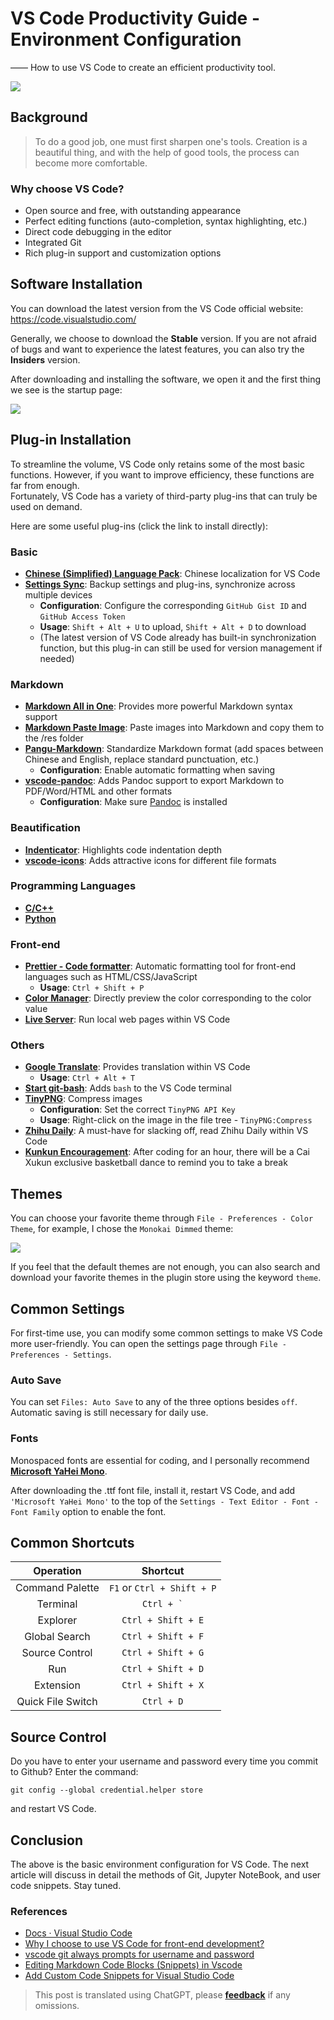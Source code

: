 # VS Code Productivity Guide - Environment Configuration

—— How to use VS Code to create an efficient productivity tool.

![](https://img.wiki-power.com/d/wiki-media/img/20200319135609.png)

## Background

> To do a good job, one must first sharpen one's tools. Creation is a beautiful thing, and with the help of good tools, the process can become more comfortable.

### Why choose VS Code?

- Open source and free, with outstanding appearance
- Perfect editing functions (auto-completion, syntax highlighting, etc.)
- Direct code debugging in the editor
- Integrated Git
- Rich plug-in support and customization options

## Software Installation

You can download the latest version from the VS Code official website: <https://code.visualstudio.com/>

Generally, we choose to download the **Stable** version. If you are not afraid of bugs and want to experience the latest features, you can also try the **Insiders** version.

After downloading and installing the software, we open it and the first thing we see is the startup page:

![](https://img.wiki-power.com/d/wiki-media/img/20200318224855.png)

## Plug-in Installation

To streamline the volume, VS Code only retains some of the most basic functions. However, if you want to improve efficiency, these functions are far from enough.  
Fortunately, VS Code has a variety of third-party plug-ins that can truly be used on demand.

Here are some useful plug-ins (click the link to install directly):

### Basic

- [**Chinese (Simplified) Language Pack**](https://marketplace.visualstudio.com/items?itemName=MS-CEINTL.vscode-language-pack-zh-hans): Chinese localization for VS Code
- [**Settings Sync**](https://marketplace.visualstudio.com/items?itemName=Shan.code-settings-sync): Backup settings and plug-ins, synchronize across multiple devices
  - **Configuration**: Configure the corresponding `GitHub Gist ID` and `GitHub Access Token`
  - **Usage**: `Shift + Alt + U` to upload, `Shift + Alt + D` to download
  - (The latest version of VS Code already has built-in synchronization function, but this plug-in can still be used for version management if needed)

### Markdown

- [**Markdown All in One**](https://marketplace.visualstudio.com/items?itemName=yzhang.markdown-all-in-one): Provides more powerful Markdown syntax support
- [**Markdown Paste Image**](https://marketplace.visualstudio.com/items?itemName=onesdev.vscode-paste-image-plus): Paste images into Markdown and copy them to the /res folder
- [**Pangu-Markdown**](https://marketplace.visualstudio.com/items?itemName=xlthu.Pangu-Markdown): Standardize Markdown format (add spaces between Chinese and English, replace standard punctuation, etc.)
  - **Configuration**: Enable automatic formatting when saving
- [**vscode-pandoc**](https://marketplace.visualstudio.com/items?itemName=DougFinke.vscode-pandoc): Adds Pandoc support to export Markdown to PDF/Word/HTML and other formats
  - **Configuration**: Make sure [Pandoc](https://pandoc.org/installing.html) is installed

### Beautification

- [**Indenticator**](https://marketplace.visualstudio.com/items?itemName=SirTori.indenticator): Highlights code indentation depth
- [**vscode-icons**](https://marketplace.visualstudio.com/items?itemName=vscode-icons-team.vscode-icons): Adds attractive icons for different file formats

### Programming Languages

- [**C/C++**](https://marketplace.visualstudio.com/items?itemName=ms-vscode.cpptools)
- [**Python**](https://marketplace.visualstudio.com/items?itemName=ms-python.python)

### Front-end

- [**Prettier - Code formatter**](https://marketplace.visualstudio.com/items?itemName=esbenp.prettier-vscode): Automatic formatting tool for front-end languages such as HTML/CSS/JavaScript
  - **Usage**: `Ctrl + Shift + P`
- [**Color Manager**](https://marketplace.visualstudio.com/items?itemName=RoyAction.color-manager): Directly preview the color corresponding to the color value
- [**Live Server**](https://marketplace.visualstudio.com/items?itemName=ritwickdey.LiveServer): Run local web pages within VS Code

### Others

- [**Google Translate**](https://marketplace.visualstudio.com/items?itemName=hancel.google-translate): Provides translation within VS Code
  - **Usage**: `Ctrl + Alt + T`
- [**Start git-bash**](https://marketplace.visualstudio.com/items?itemName=McCarter.start-git-bash): Adds `bash` to the VS Code terminal
- [**TinyPNG**](https://marketplace.visualstudio.com/items?itemName=andi1984.tinypng): Compress images
  - **Configuration**: Set the correct `TinyPNG API Key`
  - **Usage**: Right-click on the image in the file tree - `TinyPNG:Compress`
- [**Zhihu Daily**](https://marketplace.visualstudio.com/items?itemName=YRM.zhihu): A must-have for slacking off, read Zhihu Daily within VS Code
- [**Kunkun Encouragement**](https://marketplace.visualstudio.com/items?itemName=sakura1357.cxk): After coding for an hour, there will be a Cai Xukun exclusive basketball dance to remind you to take a break

## Themes

You can choose your favorite theme through `File - Preferences - Color Theme`, for example, I chose the `Monokai Dimmed` theme:

![](https://img.wiki-power.com/d/wiki-media/img/20200319132727.png)

If you feel that the default themes are not enough, you can also search and download your favorite themes in the plugin store using the keyword `theme`.

## Common Settings

For first-time use, you can modify some common settings to make VS Code more user-friendly. You can open the settings page through `File - Preferences - Settings`.

### Auto Save

You can set `Files: Auto Save` to any of the three options besides `off`. Automatic saving is still necessary for daily use.

### Fonts

Monospaced fonts are essential for coding, and I personally recommend [**Microsoft YaHei Mono**](https://github.com/linyuxuanlin/File-host/blob/main/software-development/Microsoft-YaHei-Mono.ttf).

After downloading the .ttf font file, install it, restart VS Code, and add `'Microsoft YaHei Mono'` to the top of the `Settings - Text Editor - Font - Font Family` option to enable the font.

## Common Shortcuts

|     Operation     |          Shortcut          |
| :---------------: | :------------------------: |
|  Command Palette  | `F1` or `Ctrl + Shift + P` |
|     Terminal      | <code>Ctrl + &#96;</code>  |
|     Explorer      |     `Ctrl + Shift + E`     |
|   Global Search   |     `Ctrl + Shift + F`     |
|  Source Control   |     `Ctrl + Shift + G`     |
|        Run        |     `Ctrl + Shift + D`     |
|     Extension     |     `Ctrl + Shift + X`     |
| Quick File Switch |         `Ctrl + D`         |

## Source Control

Do you have to enter your username and password every time you commit to Github? Enter the command:

```shell
git config --global credential.helper store
```

and restart VS Code.

## Conclusion

The above is the basic environment configuration for VS Code. The next article will discuss in detail the methods of Git, Jupyter NoteBook, and user code snippets. Stay tuned.

### References

- [Docs · Visual Studio Code](https://code.visualstudio.com/docs)
- [Why I choose to use VS Code for front-end development?](https://zhuanlan.zhihu.com/p/28631442)
- [vscode git always prompts for username and password](https://www.jianshu.com/p/8854713433c5)
- [Editing Markdown Code Blocks (Snippets) in Vscode](https://www.jianshu.com/p/a87e9ca2d208)
- [Add Custom Code Snippets for Visual Studio Code](https://blog.walterlv.com/post/add-custom-code-snippet-for-vscode.html##%E5%85%B3%E4%BA%8E%E6%96%87%E4%BB%B6%E5%90%8D%E7%A7%B0)

> This post is translated using ChatGPT, please [**feedback**](https://github.com/linyuxuanlin/Wiki_MkDocs/issues/new) if any omissions.
